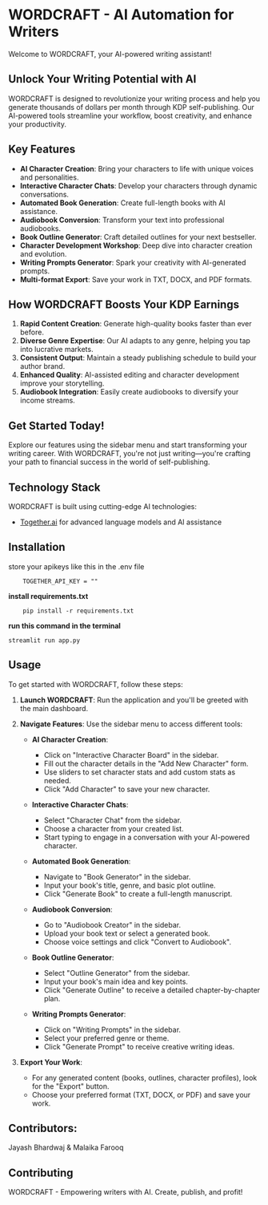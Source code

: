 # WORDCRAFT - AI Automation for Writers

Welcome to WORDCRAFT, your AI-powered writing assistant!

## Unlock Your Writing Potential with AI

WORDCRAFT is designed to revolutionize your writing process and help you generate thousands of dollars per month through KDP self-publishing. Our AI-powered tools streamline your workflow, boost creativity, and enhance your productivity.

## Key Features

- **AI Character Creation**: Bring your characters to life with unique voices and personalities.
- **Interactive Character Chats**: Develop your characters through dynamic conversations.
- **Automated Book Generation**: Create full-length books with AI assistance.
- **Audiobook Conversion**: Transform your text into professional audiobooks.
- **Book Outline Generator**: Craft detailed outlines for your next bestseller.
- **Character Development Workshop**: Deep dive into character creation and evolution.
- **Writing Prompts Generator**: Spark your creativity with AI-generated prompts.
- **Multi-format Export**: Save your work in TXT, DOCX, and PDF formats.

## How WORDCRAFT Boosts Your KDP Earnings

1. **Rapid Content Creation**: Generate high-quality books faster than ever before.
2. **Diverse Genre Expertise**: Our AI adapts to any genre, helping you tap into lucrative markets.
3. **Consistent Output**: Maintain a steady publishing schedule to build your author brand.
4. **Enhanced Quality**: AI-assisted editing and character development improve your storytelling.
5. **Audiobook Integration**: Easily create audiobooks to diversify your income streams.

## Get Started Today!

Explore our features using the sidebar menu and start transforming your writing career. With WORDCRAFT, you're not just writing—you're crafting your path to financial success in the world of self-publishing.

## Technology Stack

WORDCRAFT is built using cutting-edge AI technologies:
- [Together.ai](https://www.together.ai/) for advanced language models and AI assistance

## Installation

store your apikeys like this in the .env file
```
    TOGETHER_API_KEY = ""
```

**install requirements.txt**
```
    pip install -r requirements.txt
```
**run this command in the terminal**

``` streamlit run app.py ```

## Usage

To get started with WORDCRAFT, follow these steps:

1. **Launch WORDCRAFT**: Run the application and you'll be greeted with the main dashboard.

2. **Navigate Features**: Use the sidebar menu to access different tools:
   - **AI Character Creation**: 
     - Click on "Interactive Character Board" in the sidebar.
     - Fill out the character details in the "Add New Character" form.
     - Use sliders to set character stats and add custom stats as needed.
     - Click "Add Character" to save your new character.

   - **Interactive Character Chats**:
     - Select "Character Chat" from the sidebar.
     - Choose a character from your created list.
     - Start typing to engage in a conversation with your AI-powered character.

   - **Automated Book Generation**:
     - Navigate to "Book Generator" in the sidebar.
     - Input your book's title, genre, and basic plot outline.
     - Click "Generate Book" to create a full-length manuscript.

   - **Audiobook Conversion**:
     - Go to "Audiobook Creator" in the sidebar.
     - Upload your book text or select a generated book.
     - Choose voice settings and click "Convert to Audiobook".

   - **Book Outline Generator**:
     - Select "Outline Generator" from the sidebar.
     - Input your book's main idea and key points.
     - Click "Generate Outline" to receive a detailed chapter-by-chapter plan.

   - **Writing Prompts Generator**:
     - Click on "Writing Prompts" in the sidebar.
     - Select your preferred genre or theme.
     - Click "Generate Prompt" to receive creative writing ideas.

3. **Export Your Work**: 
   - For any generated content (books, outlines, character profiles), look for the "Export" button.
   - Choose your preferred format (TXT, DOCX, or PDF) and save your work.

## Contributors:
Jayash Bhardwaj & Malaika Farooq

## Contributing
WORDCRAFT - Empowering writers with AI. Create, publish, and profit!
